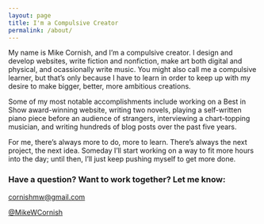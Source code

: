 ```yaml
---
layout: page
title: I'm a Compulsive Creator
permalink: /about/
---
```


My name is Mike Cornish, and I’m a compulsive creator. I design and develop websites, write fiction and nonfiction, make art both digital and physical, and ocassionally write music. You might also call me a compulsive learner, but that’s only because I have to learn in order to keep up with my desire to make bigger, better, more ambitious creations.

Some of my most notable accomplishments include working on a Best in Show award-winning website, writing two novels, playing a self-written piano piece before an audience of strangers, interviewing a chart-topping musician, and writing hundreds of blog posts over the past five years.

For me, there’s always more to do, more to learn. There’s always the next project, the next idea. Someday I’ll start working on a way to fit more hours into the day; until then, I’ll just keep pushing myself to get more done.

### Have a question? Want to work together? Let me know:
[cornishmw@gmail.com](mailto:cornishmw@gmail.com)

[@MikeWCornish](https://twitter.com/MikeWCornish)
